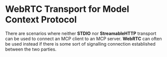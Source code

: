 # WebRTC Transport for Model Context Protocol

There are scenarios where neither **STDIO** nor **StreamableHTTP** transport can be used to connect an MCP client to an MCP server. **WebRTC** can often be used instead if there is some sort of signalling connection established between the two parties.

